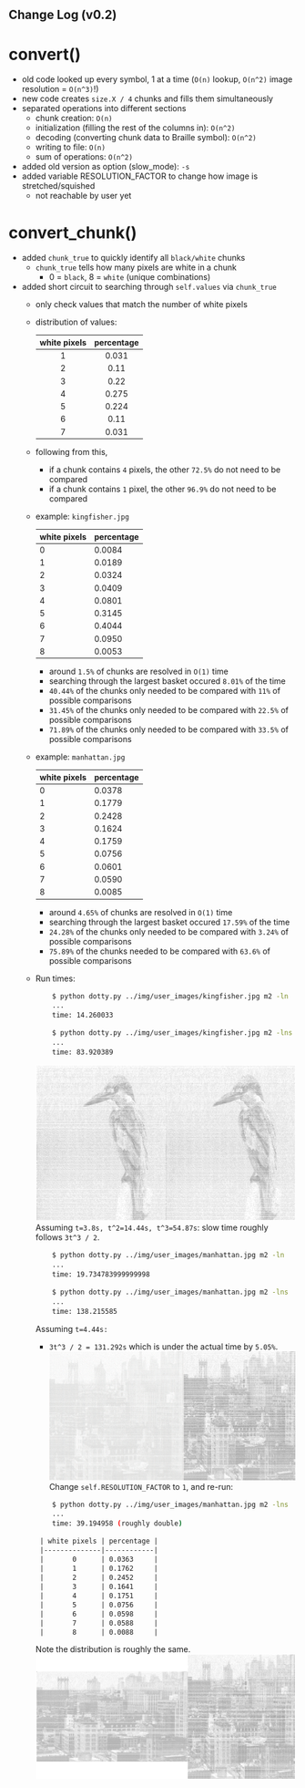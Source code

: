 Change Log (v0.2)
-----------------

convert()
=========
* old code looked up every symbol, 1 at a time (`O(n)` lookup, `O(n^2)` image resolution = `O(n^3)`!)
* new code creates `size.X / 4` chunks and fills them simultaneously
* separated operations into different sections
    * chunk creation: `O(n)`
    * initialization (filling the rest of the columns in): `O(n^2)`
    * decoding (converting chunk data to Braille symbol): `O(n^2)`
    * writing to file: `O(n)`
    * sum of operations: `O(n^2)`
* added old version as option (slow_mode): `-s`
* added variable RESOLUTION_FACTOR to change how image is stretched/squished
    * not reachable by user yet

convert_chunk()
===============
* added `chunk_true` to quickly identify all `black/white` chunks
    * `chunk_true` tells how many pixels are white in a chunk 
        * 0 = `black`, 8 = `white` (unique combinations)   
* added short circuit to searching through `self.values` via `chunk_true`
    * only check values that match the number of white pixels
    * distribution of values:
     
         | white pixels   | percentage          |
         |:--------------:|:-------------------:|
         |       1        | 0.031               |
         |       2        | 0.11                |
         |       3        | 0.22                |
         |       4        | 0.275               |
         |       5        | 0.224               |
         |       6        | 0.11                |
         |       7        | 0.031               |
    * following from this,
        * if a chunk contains `4` pixels, the other `72.5%` do not need to be compared
        * if a chunk contains `1` pixel, the other `96.9%` do not need to be compared
    
    * example: `kingfisher.jpg`
        
        | white pixels | percentage           |
        |--------------|----------------------|
        |       0      | 0.0084 |
        |       1      | 0.0189 |
        |       2      | 0.0324 |
        |       3      | 0.0409 |
        |       4      | 0.0801 |
        |       5      | 0.3145 |
        |       6      | 0.4044 |
        |       7      | 0.0950 |
        |       8      | 0.0053 | 
         
        * around `1.5%` of chunks are resolved in `O(1)` time
        * searching through the largest basket occured `8.01%` of the time
        * `40.44%` of the chunks only needed to be compared with `11%` of possible comparisons
        * `31.45%` of the chunks only needed to be compared with `22.5%` of possible comparisons
        * `71.89%` of the chunks only needed to be compared with `33.5%` of possible comparisons
    * example: `manhattan.jpg`
        
        | white pixels | percentage |
        |--------------|------------|
        |       0      | 0.0378     |
        |       1      | 0.1779     |
        |       2      | 0.2428     |
        |       3      | 0.1624     |
        |       4      | 0.1759     |
        |       5      | 0.0756     |
        |       6      | 0.0601     |
        |       7      | 0.0590     |
        |       8      | 0.0085     |
        
        * around `4.65%` of chunks are resolved in `O(1)` time
        * searching through the largest basket occured `17.59%` of the time
        * `24.28%` of the chunks only needed to be compared with `3.24%` of possible comparisons
        * `75.89%` of the chunks needed to be compared with `63.6%` of possible comparisons

    * Run times:
        ```sh
            $ python dotty.py ../img/user_images/kingfisher.jpg m2 -ln
            ...
            time: 14.260033
        ```
        ```sh
            $ python dotty.py ../img/user_images/kingfisher.jpg m2 -lns
            ...
            time: 83.920389
        ```
        ![Kingfisher comparison](/img/ss/dotty_nvs.png)
        Assuming `t=3.8s, t^2=14.44s, t^3=54.87s`: slow time roughly follows `3t^3 / 2`.
        ```sh
            $ python dotty.py ../img/user_images/manhattan.jpg m2 -ln
            ...
            time: 19.734783999999998
        ```
        ```sh
            $ python dotty.py ../img/user_images/manhattan.jpg m2 -lns
            ...
            time: 138.215585
        ```
        Assuming `t=4.44s:` 
        * `3t^3 / 2 = 131.292s` which is under the actual time by `5.05%`.
        ![Manhattan comparison -- resolution set to 2](/img/ss/dotty_nvs2.png)
        Change `self.RESOLUTION_FACTOR` to `1`, and re-run:
        ```sh
            $ python dotty.py ../img/user_images/manhattan.jpg m2 -lns
            ...
            time: 39.194958 (roughly double)
        ```
        
           | white pixels | percentage |
           |--------------|------------|
           |       0      | 0.0363     |
           |       1      | 0.1762     |
           |       2      | 0.2452     |
           |       3      | 0.1641     |
           |       4      | 0.1751     |
           |       5      | 0.0756     |
           |       6      | 0.0598     |
           |       7      | 0.0588     |
           |       8      | 0.0088     |
        
        Note the distribution is roughly the same.
        ![Manhattan comparison -- resolution set to 1](/img/ss/dotty_nvs3.png)

